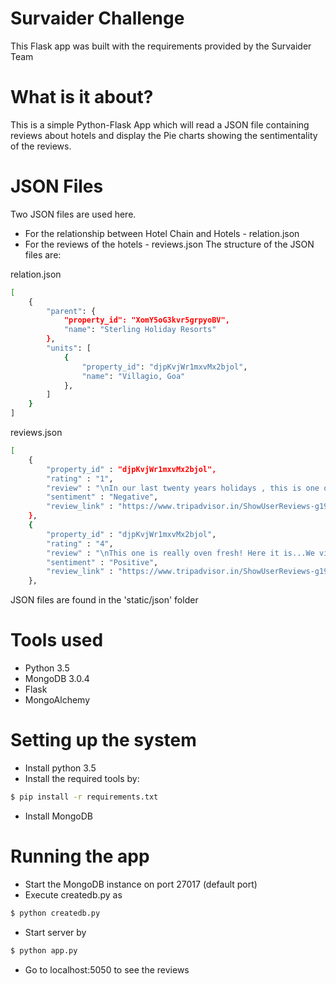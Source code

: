# Survaider Challenge

This Flask app was built with the requirements provided by the Survaider Team

# What is it about? 
This is a simple Python-Flask App which will read a JSON file containing reviews about hotels and display the Pie charts showing the sentimentality of the reviews.

# JSON Files

Two JSON files are used here.
- For the relationship between Hotel Chain and Hotels - relation.json
- For the reviews of the hotels - reviews.json
The structure of the JSON files are:

relation.json
```sh
[
	{
		"parent": {
			"property_id": "XomY5oG3kvr5grpyoBV",
			"name": "Sterling Holiday Resorts"
		},
		"units": [
			{
				"property_id": "djpKvjWr1mxvMx2bjol",
				"name": "Villagio, Goa"
			},
		]
	}
]
```

reviews.json
```sh
[
	{
		"property_id" : "djpKvjWr1mxvMx2bjol",
		"rating" : "1",
		"review" : "\nIn our last twenty years holidays , this is one of the WORST Resort. Welcome drinks unberarable. Without any information they demanded family members identity card. The room and the house keeping is good. \n",
		"sentiment" : "Negative",
		"review_link" : "https://www.tripadvisor.in/ShowUserReviews-g1925961-d2013657-r215003609-Goa_Villagio_A_Sterling_Holidays_Resort-Betalbatim_Salcette_District_Goa.html#CHECK_RATES_CONT"
	},
	{
		"property_id" : "djpKvjWr1mxvMx2bjol",
		"rating" : "4",
		"review" : "\nThis one is really oven fresh! Here it is...We visited Villagio in the first week of June and to our surprise it had a good occupancy !\n",
		"sentiment" : "Positive",
		"review_link" : "https://www.tripadvisor.in/ShowUserReviews-g1925961-d2013657-r210729760-Goa_Villagio_A_Sterling_Holidays_Resort-Betalbatim_Salcette_District_Goa.html#CHECK_RATES_CONT"
	},
```

JSON files are found in the 'static/json' folder

# Tools used
- Python 3.5
- MongoDB 3.0.4
- Flask
- MongoAlchemy

# Setting up the system
- Install python 3.5
- Install the required tools by:
```sh
$ pip install -r requirements.txt
```
- Install MongoDB

# Running the app
- Start the MongoDB instance on port 27017 (default port)
- Execute createdb.py as
```sh
$ python createdb.py
```
- Start server by
```sh
$ python app.py
```
- Go to localhost:5050 to see the reviews